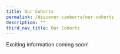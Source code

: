 ```yaml
---
title: Our Cohorts
permalink: /discover-canberra/our-cohorts
description: ""
third_nav_title: Our Cohorts
---
```

<p>Exciting information coming soon!</p>